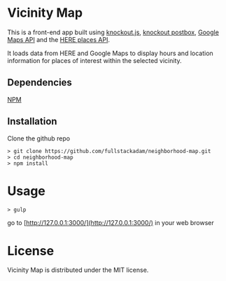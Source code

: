 # Vicinity Map
This is a front-end app built using [knockout.js](http://knockoutjs.com/), [knockout postbox](https://github.com/rniemeyer/knockout-postbox), 
[Google Maps API](https://developers.google.com/maps/) and the [HERE places API](https://developer.here.com/documentation/places).

It loads data from HERE and Google Maps 
to display hours and location information for places of interest 
within the selected vicinity.

## Dependencies

[NPM](https://nodejs.org/en/)

## Installation

Clone the github repo

```
> git clone https://github.com/fullstackadam/neighborhood-map.git
> cd neighborhood-map
> npm install
```

# Usage

```> gulp```

go to [http://127.0.0.1:3000/](http://127.0.0.1:3000/) in your web browser

# License

Vicinity Map is distributed under the MIT license.